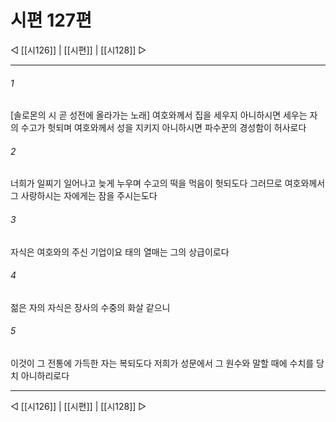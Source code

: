 ﻿# 시편 127편

◁ [[시126]] | [[시편]] | [[시128]] ▷
***

###### 1
[솔로몬의 시 곧 성전에 올라가는 노래] 여호와께서 집을 세우지 아니하시면 세우는 자의 수고가 헛되며 여호와께서 성을 지키지 아니하시면 파수꾼의 경성함이 허사로다

###### 2
너희가 일찌기 일어나고 늦게 누우며 수고의 떡을 먹음이 헛되도다 그러므로 여호와께서 그 사랑하시는 자에게는 잠을 주시는도다

###### 3
자식은 여호와의 주신 기업이요 태의 열매는 그의 상급이로다

###### 4
젊은 자의 자식은 장사의 수중의 화살 같으니

###### 5
이것이 그 전통에 가득한 자는 복되도다 저희가 성문에서 그 원수와 말할 때에 수치를 당치 아니하리로다


***
◁ [[시126]] | [[시편]] | [[시128]] ▷